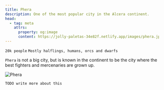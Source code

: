 ```yaml
---
title: Phera
description: One of the most popular city in the Alcera continent.
head:
  - tag: meta
    attrs:
      property: og:image
      content: https://jolly-paletas-34e82f.netlify.app/images/phera.jpg
---
```


`20k people` `Mostly halflings, humans, orcs and dwarfs`

`Phera` is not a big city, but is known in the continent to be the city where the best fighters and mercenaries are grown up.

![Phera](/images/phera.jpg)

`TODO write more about this`
